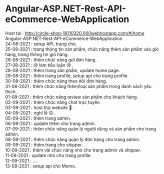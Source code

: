 # Angular-ASP.NET-Rest-API-eCommerce-WebApplication
Host tại : http://circle-shop-18110320.000webhostapp.com/#/home <br>
Angular-ASP.NET-Rest-API-eCommerce-WebApplication <br>
24-08-2021 : setup API, trang chủ.<br>
25-08-2021 : trang thông tin sản phẩm, chức năng thêm sản phẩm vào giỏ hàng, trang thông tin giỏ hàng.<br>
26-08-2021 : thêm chức năng gửi đơn hàng .<br>
27-08-2021 : :cry: làm tiểu luận :cry: .<br>
28-08-2021 : thêm trang sản phẩm, update home page.<br>
29-08-2021 : thêm trang profile, setup api cho trang profile.<br>
30-08-2021 : thêm chức năng theo dõi đơn hàng.<br>
31-08-2021 : thêm chức năng thêm/loại sản phẩm trong danh sách yêu thích.<br>
01-09-2021 : thêm chức năng review sản phẩm cho khách hàng.<br>
02-09-2021 : thêm chức năng chat trực tuyến.<br>
03-09-2021 : host thử website :triumph: .<br>
04-09-2021 : nghĩ lễ :upside_down_face:.<br>
05-09-2021 : thêm trang admin.<br>
06-09-2021 : update thêm cho trang admin.<br> 
07-09-2021 : thêm chức năng quản lý người dùng và sản phẩm cho trang admin.<br> 
08-09-2021 : thêm chức năng quản lý đơn hàng cho trang admin.<br>
09-09-2021 : thêm trang cho shipper.<br>
10-09-2021 : thêm vài chức năng nhỏ cho trang admin và shipper.<br>
11-09-2021 : update nhỏ cho trang profile.<br>
12-09-2021 : ....<br>
13-09-2021 : setup api cho Momo.<br>
